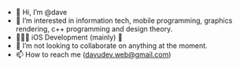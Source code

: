- 👋 Hi, I’m @dave
- 👀 I’m interested in information tech, mobile programming, graphics rendering, c++ programming and design theory.
- 👨🏾‍💻 iOS Development (mainly) 🌱
- 💞️ I’m not looking to collaborate on anything at the moment.
- 📫 How to reach me (davudev.web@gmail.com)

<!---
davupls/davupls is a ✨ special ✨ repository because its `README.md` (this file) appears on your GitHub profile.
You can click the Preview link to take a look at your changes.
--->
